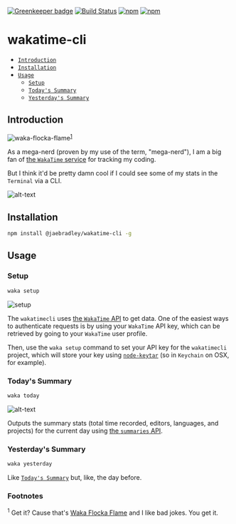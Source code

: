 [![Greenkeeper badge](https://badges.greenkeeper.io/jaebradley/wakatimecli.svg)](https://greenkeeper.io/)
[![Build Status](https://travis-ci.org/jaebradley/wakatimecli.svg?branch=master)](https://travis-ci.org/jaebradley/wakatimecli)
[![npm](https://img.shields.io/npm/v/wakatime-cli.svg)](https://www.npmjs.com/package/wakatime-cli)
[![npm](https://img.shields.io/npm/dt/wakatime-cli.svg)](https://www.npmjs.com/package/wakatime-cli)

# wakatime-cli

* [`Introduction`](#introduction)
* [`Installation`](#installation)
* [`Usage`](#usage)
  * [`Setup`](#setup)
  * [`Today's Summary`](#todays-summary)
  * [`Yesterday's Summary`](#yesterdays-summary)

## Introduction

![waka-flocka-flame](https://media.giphy.com/media/4FRN8FpBdaJYA/giphy.gif)<sup>[1](#waka-flocka-flame-footnote)</sup>

As a mega-nerd (proven by my use of the term, "mega-nerd"), I am a big fan of [the `WakaTime` service](https://wakatime.com) for tracking my coding.

But I think it'd be pretty damn cool if I could see some of my stats in the `Terminal` via a CLI.

![alt-text](https://imgur.com/nfJ4clj.png)

## Installation

```bash
npm install @jaebradley/wakatime-cli -g
```

## Usage

### Setup

```bash
waka setup
```

![setup](https://imgur.com/ygTGX4u.png)

The `wakatimecli` uses [the `WakaTime` API](https://wakatime.com/developers) to get data. One of the easiest ways to authenticate requests is by using your `WakaTime` API key, which can be retrieved by going to your `WakaTime` user profile.

Then, use the `waka setup` command to set your API key for the `wakatimecli` project, which will store your key using [`node-keytar`](https://github.com/atom/node-keytar) (so in `Keychain` on OSX, for example).

### Today's Summary

```bash
waka today
```

![alt-text](https://imgur.com/nfJ4clj.png)

Outputs the summary stats (total time recorded, editors, languages, and projects) for the current day using [the `summaries` API](https://wakatime.com/developers#summaries).

### Yesterday's Summary

```bash
waka yesterday
```

Like [`Today's Summary`](#todays-summary) but, like, the day before.

### Footnotes

<a name="waka-flocka-flame-footnote"><sup>1</sup></a> Get it? Cause that's [Waka Flocka Flame](https://en.wikipedia.org/wiki/Waka_Flocka_Flame) and I like bad jokes. You get it.
